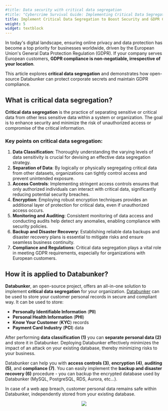 ```yaml
---
#title: Data security with critical data segregation
#title: "Cybercrime Survival Guide: Implementing Critical Data Segregation to Outsmart Attackers"
title: Implement Critical Data Segregation to Boost Security and GDPR Compliance
weight: 5
widget: textblock
---
```

In today's digital landscape, ensuring online privacy and data protection has become a top priority for businesses worldwide, driven by the European Union's General Data Protection Regulation (GDPR). If your company serves European customers, **GDPR compliance is non-negotiable, irrespective of your location**. 

This article explores **critical data segregation** and demonstrates how open-source Databunker can protect corporate secrets and maintain GDPR compliance.

## What is critical data segregation?
**Critical data segregation** is the practice of separating sensitive or critical data from other less sensitive data within a system or organization. The goal is to enhance security and minimize the risk of unauthorized access or compromise of the critical information.

### Key points on critical data segregation:
1. **Data Classification**: Thoroughly understanding the varying levels of data sensitivity is crucial for devising an effective data segregation strategy.
1. **Separation of Data**: By logically or physically segregating critical data from other datasets, organizations can tightly control access and prevent unintended exposure.
1. **Access Controls**: Implementing stringent access controls ensures that only authorized individuals can interact with critical data, significantly reducing potential security breaches.
1. **Encryption**: Employing robust encryption techniques provides an additional layer of protection for critical data, even if unauthorized access occurs.
1. **Monitoring and Auditing**: Consistent monitoring of data access and conducting audits help detect any anomalies, enabling compliance with security policies.
1. **Backup and Disaster Recovery**: Establishing reliable data backups and disaster recovery plans is essential to mitigate risks and ensure seamless business continuity.
1. **Compliance and Regulations**: Critical data segregation plays a vital role in meeting GDPR requirements, especially for organizations with European customers.

## How it is applied to Databunker?
**Databunker**, an open-source project, offers an all-in-one solution to implement **critical data segregation** for your organization. [Databunker](https://databunker.org/) can be used to store your customer personal records in secure and compliant way. It can be used to store:
* **Personally Identifiable Information** (**PII**)
* **Personal Health Information** (**PHI**)
* **Know Your Customer** (**KYC**) records
* **Payment Card Industry** (**PCI**) data

After performing **data classification (1)** you can **separate personal data (2)** and store it in Databunker. Deploying Databunker effectively minimizes the impact of an attack on your existing database, thereby minimizing risks to your business.

Databunker can help you with **access controls (3)**, **encryption (4)**, **auditing (5)**, and **compliance (7)**. You can easily implement the **backup and disaster recovery (6)** procedure - you can backup the encrypted database used by Databunker (MySQL, PostgreSQL, RDS, Aurora, etc...).

In case of a web app breach, customer personal data remains safe within Databunker, independently stored from your existing database.

<center class="mt-5"><img src="featured.png" /></center>
